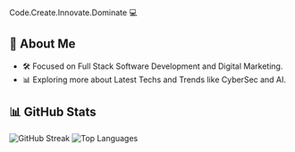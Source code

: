 Code.Create.Innovate.Dominate 💻

## 🚀 About Me
- 🛠️ Focused on Full Stack Software Development and Digital Marketing.
- 📊 Exploring more about Latest Techs and Trends like CyberSec and AI.

## 📊 GitHub Stats
![GitHub Streak](https://github-readme-stats.vercel.app/api?username=Sajjal-Malik&show_icons=true&theme=dark)
![Top Languages](https://github-readme-stats.vercel.app/api/top-langs/?username=Sajjal-Malik&layout=compact)
